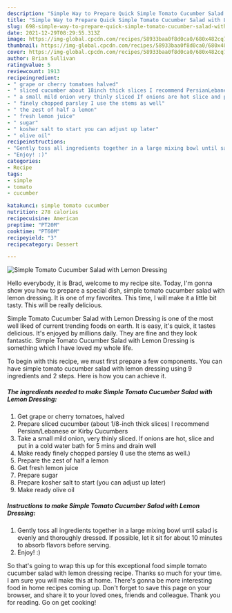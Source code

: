 ```yaml
---
description: "Simple Way to Prepare Quick Simple Tomato Cucumber Salad with Lemon Dressing"
title: "Simple Way to Prepare Quick Simple Tomato Cucumber Salad with Lemon Dressing"
slug: 698-simple-way-to-prepare-quick-simple-tomato-cucumber-salad-with-lemon-dressing
date: 2021-12-29T08:29:55.313Z
image: https://img-global.cpcdn.com/recipes/58933baa0f8d0ca0/680x482cq70/simple-tomato-cucumber-salad-with-lemon-dressing-recipe-main-photo.jpg
thumbnail: https://img-global.cpcdn.com/recipes/58933baa0f8d0ca0/680x482cq70/simple-tomato-cucumber-salad-with-lemon-dressing-recipe-main-photo.jpg
cover: https://img-global.cpcdn.com/recipes/58933baa0f8d0ca0/680x482cq70/simple-tomato-cucumber-salad-with-lemon-dressing-recipe-main-photo.jpg
author: Brian Sullivan
ratingvalue: 5
reviewcount: 1913
recipeingredient:
- " grape or cherry tomatoes halved"
- " sliced cucumber about 18inch thick slices I recommend PersianLebanese or Kirby Cucumbers"
- " a small mild onion very thinly sliced If onions are hot slice and put in a cold water bath for 5 mins and drain well"
- " finely chopped parsley I use the stems as well"
- " the zest of half a lemon"
- " fresh lemon juice"
- " sugar"
- " kosher salt to start you can adjust up later"
- " olive oil"
recipeinstructions:
- "Gently toss all ingredients together in a large mixing bowl until salad is evenly and thoroughly dressed. If possible, let it sit for about 10 minutes to absorb flavors before serving."
- "Enjoy! :)"
categories:
- Recipe
tags:
- simple
- tomato
- cucumber

katakunci: simple tomato cucumber 
nutrition: 278 calories
recipecuisine: American
preptime: "PT20M"
cooktime: "PT60M"
recipeyield: "3"
recipecategory: Dessert

---
```



![Simple Tomato Cucumber Salad with Lemon Dressing](https://img-global.cpcdn.com/recipes/58933baa0f8d0ca0/680x482cq70/simple-tomato-cucumber-salad-with-lemon-dressing-recipe-main-photo.jpg)

Hello everybody, it is Brad, welcome to my recipe site. Today, I'm gonna show you how to prepare a special dish, simple tomato cucumber salad with lemon dressing. It is one of my favorites. This time, I will make it a little bit tasty. This will be really delicious.



Simple Tomato Cucumber Salad with Lemon Dressing is one of the most well liked of current trending foods on earth. It is easy, it's quick, it tastes delicious. It's enjoyed by millions daily. They are fine and they look fantastic. Simple Tomato Cucumber Salad with Lemon Dressing is something which I have loved my whole life.


To begin with this recipe, we must first prepare a few components. You can have simple tomato cucumber salad with lemon dressing using 9 ingredients and 2 steps. Here is how you can achieve it.

<!--inarticleads1-->

##### The ingredients needed to make Simple Tomato Cucumber Salad with Lemon Dressing:

1. Get  grape or cherry tomatoes, halved
1. Prepare  sliced cucumber (about 1/8-inch thick slices) I recommend Persian/Lebanese or Kirby Cucumbers
1. Take  a small mild onion, very thinly sliced. If onions are hot, slice and put in a cold water bath for 5 mins and drain well
1. Make ready  finely chopped parsley (I use the stems as well.)
1. Prepare  the zest of half a lemon
1. Get  fresh lemon juice
1. Prepare  sugar
1. Prepare  kosher salt to start (you can adjust up later)
1. Make ready  olive oil




<!--inarticleads2-->

##### Instructions to make Simple Tomato Cucumber Salad with Lemon Dressing:

1. Gently toss all ingredients together in a large mixing bowl until salad is evenly and thoroughly dressed. If possible, let it sit for about 10 minutes to absorb flavors before serving.
1. Enjoy! :)




So that's going to wrap this up for this exceptional food simple tomato cucumber salad with lemon dressing recipe. Thanks so much for your time. I am sure you will make this at home. There's gonna be more interesting food in home recipes coming up. Don't forget to save this page on your browser, and share it to your loved ones, friends and colleague. Thank you for reading. Go on get cooking!
